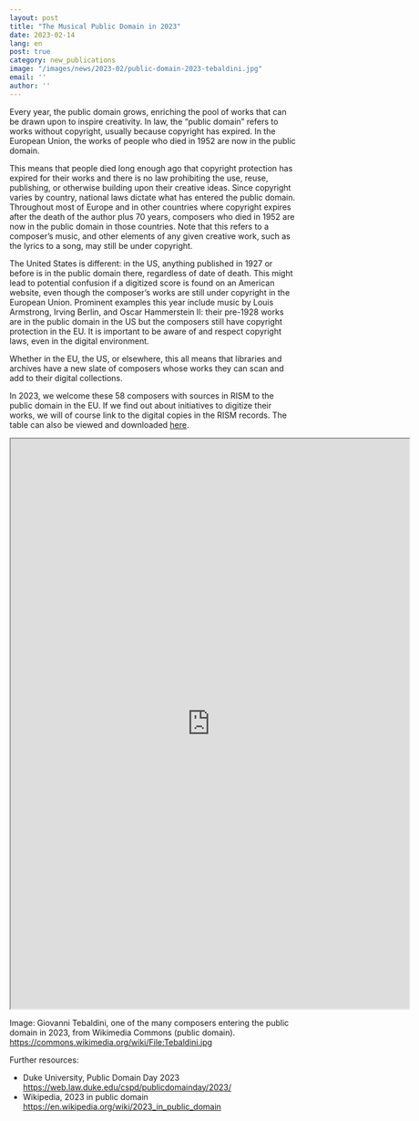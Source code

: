 ```yaml
---
layout: post
title: "The Musical Public Domain in 2023"
date: 2023-02-14
lang: en
post: true
category: new_publications
image: "/images/news/2023-02/public-domain-2023-tebaldini.jpg"
email: ''
author: ''
---
```


Every year, the public domain grows, enriching the pool of works that can be drawn upon to inspire creativity. In law, the “public domain” refers to works without copyright, usually because copyright has expired. In the European Union, the works of people who died in 1952 are now in the public domain.

This means that people died long enough ago that copyright protection has expired for their works and there is no law prohibiting the use, reuse, publishing, or otherwise building upon their creative ideas. Since copyright varies by country, national laws dictate what has entered the public domain. Throughout most of Europe and in other countries where copyright expires after the death of the author plus 70 years, composers who died in 1952 are now in the public domain in those countries. Note that this refers to a composer’s music, and other elements of any given creative work, such as the lyrics to a song, may still be under copyright.

The United States is different: in the US, anything published in 1927 or before is in the public domain there, regardless of date of death. This might lead to potential confusion if a digitized score is found on an American website, even though the composer’s works are still under copyright in the European Union. Prominent examples this year include music by Louis Armstrong, Irving Berlin, and Oscar Hammerstein II: their pre-1928 works are in the public domain in the US but the composers still have copyright protection in the EU. It is important to be aware of and respect copyright laws, even in the digital environment.

Whether in the EU, the US, or elsewhere, this all means that libraries and archives have a new slate of composers whose works they can scan and add to their digital collections.

In 2023, we welcome these 58 composers with sources in RISM to the public domain in the EU. If we find out about initiatives to digitize their works, we will of course link to the digital copies in the RISM records. The table can also be viewed and downloaded [here](https://docs.google.com/spreadsheets/d/1D_l0nZaqhyALlr4eJyRQdKiqTW073Awsd6JXGlk2pLY/edit?usp=sharing). 

<iframe src="https://docs.google.com/spreadsheets/d/e/2PACX-1vQxZQ7JWYIUETOiGYp8NaDyGBy2rdn8RkENRUWm1i-pBiMJXASGJjYfMCDwJ425YpZVp9Q8rxbon-Nd/pubhtml?widget=true&amp;headers=false" width="700" height="1000"></iframe>

Image: Giovanni Tebaldini, one of the many composers entering the public domain in 2023, from Wikimedia Commons (public domain). https://commons.wikimedia.org/wiki/File:Tebaldini.jpg

Further resources:
- Duke University, Public Domain Day 2023 https://web.law.duke.edu/cspd/publicdomainday/2023/
- Wikipedia, 2023 in public domain https://en.wikipedia.org/wiki/2023_in_public_domain 
